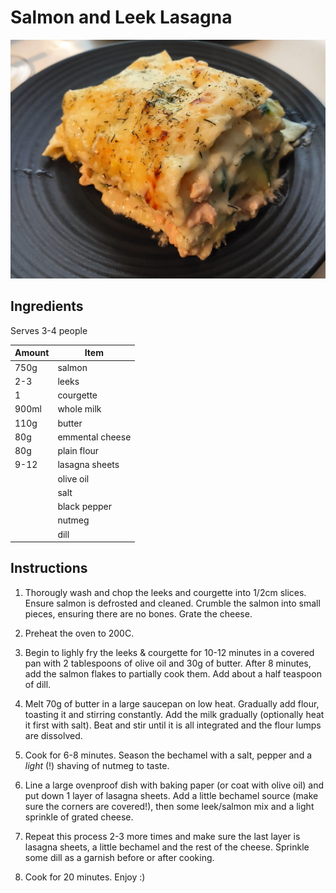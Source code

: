 # Salmon and Leek Lasagna

![alt text](salmonleeklasagna.png "Salmon and Leek Lasagna")

## Ingredients

Serves 3-4 people

| Amount | Item            |
| ------ | --------------- |
| 750g   | salmon          |
| 2-3    | leeks           |
| 1      | courgette       |
| 900ml  | whole milk      |
| 110g   | butter          |
| 80g    | emmental cheese |
| 80g    | plain flour     |
| 9-12   | lasagna sheets  |
|        | olive oil       |
|        | salt            |
|        | black pepper    |
|        | nutmeg          |
|        | dill            |

## Instructions

1. Thorougly wash and chop the leeks and courgette into 1/2cm slices. Ensure salmon is defrosted and cleaned. Crumble the salmon into small pieces, ensuring there are no bones. Grate the cheese.

2. Preheat the oven to 200C.

3. Begin to lighly fry the leeks & courgette for 10-12 minutes in a covered pan with 2 tablespoons of olive oil and 30g of butter. After 8 minutes, add the salmon flakes to partially cook them. Add about a half teaspoon of dill.

4. Melt 70g of butter in a large saucepan on low heat. Gradually add flour, toasting it and stirring constantly. Add the milk gradually (optionally heat it first with salt). Beat and stir until it is all integrated and the flour lumps are dissolved.

5. Cook for 6-8 minutes. Season the bechamel with a salt, pepper and a _light_ (!) shaving of nutmeg to taste.

6. Line a large ovenproof dish with baking paper (or coat with olive oil) and put down 1 layer of lasagna sheets. Add a little bechamel source (make sure the corners are covered!), then some leek/salmon mix and a light sprinkle of grated cheese.

7. Repeat this process 2-3 more times and make sure the last layer is lasagna sheets, a little bechamel and the rest of the cheese. Sprinkle some dill as a garnish before or after cooking.

8. Cook for 20 minutes. Enjoy :)
